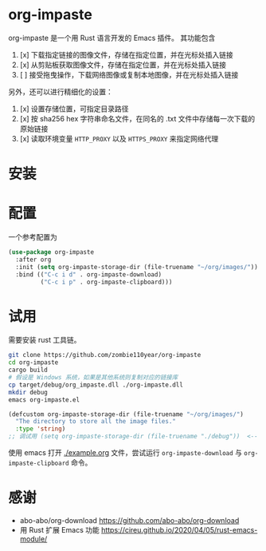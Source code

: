 # org-impaste

org-impaste 是一个用 Rust 语言开发的 Emacs 插件。
其功能包含

1. [x] 下载指定链接的图像文件，存储在指定位置，并在光标处插入链接
1. [x] 从剪贴板获取图像文件，存储在指定位置，并在光标处插入链接
1. [ ] 接受拖曳操作，下载网络图像或复制本地图像，并在光标处插入链接

另外，还可以进行精细化的设置：

1. [x] 设置存储位置，可指定目录路径
1. [x] 按 sha256 hex 字符串命名文件，在同名的 .txt 文件中存储每一次下载的原始链接
1. [x] 读取环境变量 `HTTP_PROXY` 以及 `HTTPS_PROXY` 来指定网络代理

# 安装

# 配置

一个参考配置为

```lisp
(use-package org-impaste
  :after org
  :init (setq org-impaste-storage-dir (file-truename "~/org/images/"))
  :bind (("C-c i d" . org-impaste-download)
         ("C-c i p" . org-impaste-clipboard)))
```

# 试用

需要安装 rust 工具链。

```sh
git clone https://github.com/zombie110year/org-impaste
cd org-impaste
cargo build
# 假设是 Windows 系统，如果是其他系统则复制对应的链接库
cp target/debug/org_impaste.dll ./org-impaste.dll
mkdir debug
emacs org-impaste.el
```

```lisp
(defcustom org-impaste-storage-dir (file-truename "~/org/images/")
  "The directory to store all the image files."
  :type 'string)
;; 调试用 (setq org-impaste-storage-dir (file-truename "./debug"))  <-- 取消这条注释，然后 eval buffer
```

使用 emacs 打开 [./example.org](./example.org) 文件，尝试运行 `org-impaste-download` 与 `org-impaste-clipboard` 命令。

# 感谢

+ abo-abo/org-download <https://github.com/abo-abo/org-download>
+ 用 Rust 扩展 Emacs 功能 <https://cireu.github.io/2020/04/05/rust-emacs-module/>
